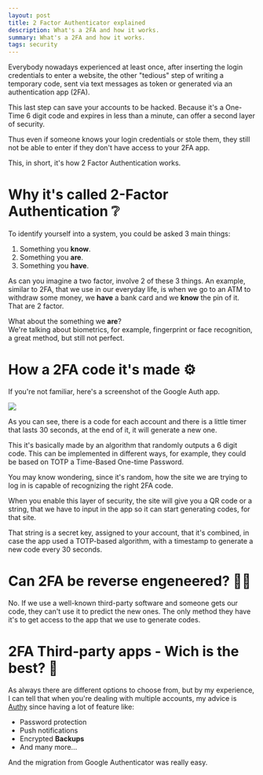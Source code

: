 ```yaml
---
layout: post
title: 2 Factor Authenticator explained
description: What's a 2FA and how it works. 
summary: What's a 2FA and how it works. 
tags: security
---
```


Everybody nowadays experienced at least once, after inserting the login credentials to enter a website, the other "tedious" step of writing a temporary code, sent via text messages as token or generated via an authentication app (2FA).

This last step can save your accounts to be hacked. Because it's a One-Time 6 digit code and expires in less than a minute, can offer a second layer of security.


Thus even if someone knows your login credentials or stole them, they still not be able to enter if they don't have access to your 2FA app.


This, in short, it's how 2 Factor Authentication works.

# Why it's called 2-Factor Authentication ❔

To identify yourself into a system, you could be asked 3 main things:

1. Something you **know**.
2. Something you **are**.
3. Something you **have**.

As can you imagine a two factor, involve 2 of these 3 things. An example, similar to 2FA, that we use in our everyday life, is when we go to an ATM to withdraw some money, we **have** a bank card and we **know** the pin of it. That are 2 factor.


What about the something we **are**? \
We're talking about biometrics, for example, fingerprint or face recognition, a great method, but still not perfect.

# How a 2FA code it's made ⚙️

If you're not familiar, here's a screenshot of the Google Auth app. 

![](https://play-lh.googleusercontent.com/-15RNeDrob7WSybEtSGTuGu1gj_-RLP_ywlBl8GwoONBKCURKylarxjt8NAT5QKRK00)

As you can see, there is a code for each account and there is a little timer that lasts 30 seconds, at the end of it, it will generate a new one.

This it's basically made by an algorithm that randomly outputs a 6 digit code. This can be implemented in different ways, for example, they could be based on TOTP a Time-Based One-time Password.

You may know wondering, since it's random, how the site we are trying to log in is capable of recognizing the right 2FA code.

When you enable this layer of security, the site will give you a QR code or a string, that we have to input in the app so it can start generating codes, for that site.

That string is a secret key, assigned to your account, that it's combined, in case the app used a TOTP-based algorithm, with a timestamp to generate a new code every 30 seconds.


# Can 2FA be reverse engeneered? 👨‍💻

No. If we use a well-known third-party software and someone gets our code, they can't use it to predict the new ones. The only method they have it's to get access to the app that we use to generate codes.


# 2FA Third-party apps - Wich is the best? 💭

As always there are different options to choose from, but by my experience, I can tell that when you're dealing with multiple accounts, my advice is [Authy](https://authy.com/) since having a lot of feature like:

- Password protection
- Push notifications
- Encrypted **Backups**
- And many more...

And the migration from Google Authenticator was really easy.
